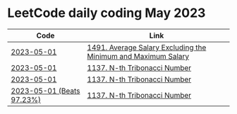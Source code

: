 # LeetCode daily coding May 2023

| Code                                                  | Link                                                                                                                                                    |
|-------------------------------------------------------|---------------------------------------------------------------------------------------------------------------------------------------------------------|
| [2023-05-01](src/LeetCode01491.java)                  | [1491. Average Salary Excluding the Minimum and Maximum Salary](https://leetcode.com/problems/average-salary-excluding-the-minimum-and-maximum-salary/) |
| [2023-05-01](src/LeetCode01137.java)                  | [1137. N-th Tribonacci Number](https://leetcode.com/problems/n-th-tribonacci-number/)                                                                   |
| [2023-05-01](src/LeetCode01137_2.java)                | [1137. N-th Tribonacci Number](https://leetcode.com/problems/n-th-tribonacci-number/)                                                                   |
| [2023-05-01 (Beats 97.23%)](src/LeetCode01137_3.java) | [1137. N-th Tribonacci Number](https://leetcode.com/problems/n-th-tribonacci-number/)                                                                   |
